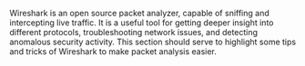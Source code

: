 Wireshark is an open source packet analyzer, capable of sniffing and intercepting live traffic. It is a useful tool for getting deeper insight into different protocols, troubleshooting network issues, and detecting anomalous security activity. This section should serve to highlight some tips and tricks of Wireshark to make packet analysis easier.
## 